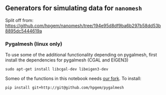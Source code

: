 ## Generators for simulating data for `nanomesh`

Split off from: https://github.com/hpgem/nanomesh/tree/194e95d8df9ba6b297b58dd53b8895dc5444619a

### Pygalmesh (linux only)

To use some of the additional functionality depending on pygalmesh,
first install the dependencies for pygalmesh (CGAL and EIGEN3)

```
sudo apt-get install libcgal-dev libeigen3-dev
```

Someo of the functions in this notebook needs
[our fork](https://github.com/hpgem/pygalmesh). To install:

```
pip install git+http://git@github.com/hpgem/pygalmesh
```
